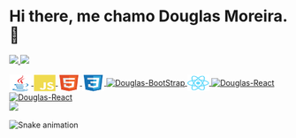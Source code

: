 # Hi there, me chamo Douglas Moreira. 👋

<div style="display: inline_block">
  <a href="https://github.com/douglasmpereira">
  <img height="180em" src="https://github-readme-stats.vercel.app/api?username=douglasmpereira&show_icons=true&theme=aura&include_all_commits=true&count_private=false"/>
  <img height="180em" src="https://github-readme-stats.vercel.app/api/top-langs/?username=douglasmpereira&layout=compact&langs_count=16&theme=highcontrast"/>
</div>
<div style="display: inline_block"><br>
  <img align="center" alt="Thatto-Csharp" height="30" width="40" src="https://raw.githubusercontent.com/devicons/devicon/master/icons/java/java-original.svg">
  <img align="center" alt="Douglas-Js" height="30" width="40" src="https://raw.githubusercontent.com/devicons/devicon/master/icons/javascript/javascript-plain.svg">
  <img align="center" alt="Douglas-HTML" height="30" width="40" src="https://raw.githubusercontent.com/devicons/devicon/master/icons/html5/html5-original.svg">
  <img align="center" alt="Douglas-CSS" height="30" width="40" src="https://raw.githubusercontent.com/devicons/devicon/master/icons/css3/css3-original.svg">
  <img align="center" alt="Douglas-BootStrap" height="30" width="40" src="https://cdn.jsdelivr.net/gh/devicons/devicon/icons/android/android-original.svg"/>
  <img align="center" alt="Douglas-React" height="30" width="40" src="https://raw.githubusercontent.com/devicons/devicon/master/icons/react/react-original.svg">
  <img align="center" alt="Douglas-React" height="30" width="40" src="https://cdn.jsdelivr.net/gh/devicons/devicon/icons/bootstrap/bootstrap-original.svg" />
  <img align="center" alt="Douglas-React" height="30" width="40" src="https://cdn.jsdelivr.net/gh/devicons/devicon/icons/postgresql/postgresql-original.svg"/>
</div>
  
  
<div>
   <a href="https://www.linkedin.com/in/douglas-moreira-817726104/" target="_blank"><img src="https://img.shields.io/badge/-LinkedIn-%230077B5?style=for-the-badge&logo=linkedin&logoColor=white" target="_blank"></a> 
  
  ![Snake animation](https://github.com/douglasmpereira/douglasmpereira/blob/output/github-contribution-grid-snake.svg)
  
  </div>

